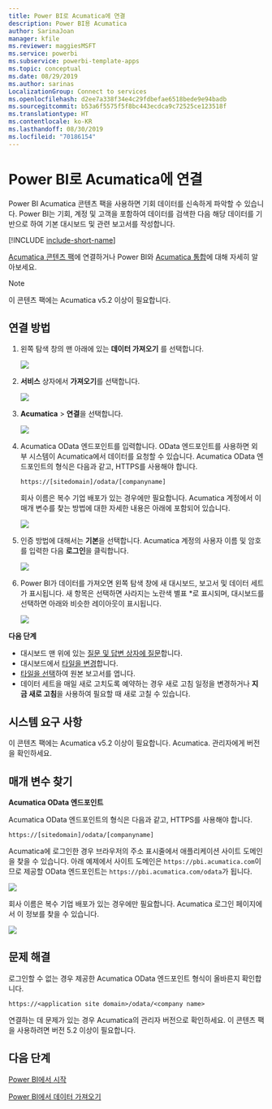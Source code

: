 ```yaml
---
title: Power BI로 Acumatica에 연결
description: Power BI용 Acumatica
author: SarinaJoan
manager: kfile
ms.reviewer: maggiesMSFT
ms.service: powerbi
ms.subservice: powerbi-template-apps
ms.topic: conceptual
ms.date: 08/29/2019
ms.author: sarinas
LocalizationGroup: Connect to services
ms.openlocfilehash: d2ee7a338f34e4c29fdbefae6518bede9e94badb
ms.sourcegitcommit: b53a6f5575f5f8bc443ecdca9c72525ce123518f
ms.translationtype: HT
ms.contentlocale: ko-KR
ms.lasthandoff: 08/30/2019
ms.locfileid: "70186154"
---
```

# <a name="connect-to-acumatica-with-power-bi"></a>Power BI로 Acumatica에 연결
Power BI Acumatica 콘텐츠 팩을 사용하면 기회 데이터를 신속하게 파악할 수 있습니다. Power BI는 기회, 계정 및 고객을 포함하여 데이터를 검색한 다음 해당 데이터를 기반으로 하여 기본 대시보드 및 관련 보고서를 작성합니다.

[!INCLUDE [include-short-name](./includes/service-deprecate-content-packs.md)]

[Acumatica 콘텐츠 팩](https://app.powerbi.com/getdata/services/acumatica)에 연결하거나 Power BI와 [Acumatica 통합](https://powerbi.microsoft.com/integrations/acumatica)에 대해 자세히 알아보세요.

>[!NOTE]
>이 콘텐츠 팩에는 Acumatica v5.2 이상이 필요합니다.

## <a name="how-to-connect"></a>연결 방법
1. 왼쪽 탐색 창의 맨 아래에 있는 **데이터 가져오기** 를 선택합니다.
   
   ![](media/service-connect-to-acumatica/getdata3.png)
2. **서비스** 상자에서 **가져오기**를 선택합니다.
   
   ![](media/service-connect-to-acumatica/getdata2.png)
3. **Acumatica** \> **연결**을 선택합니다.
   
   ![](media/service-connect-to-acumatica/acumatica.png)
4. Acumatica OData 엔드포인트를 입력합니다. OData 엔드포인트를 사용하면 외부 시스템이 Acumatica에서 데이터를 요청할 수 있습니다. Acumatica OData 엔드포인트의 형식은 다음과 같고, HTTPS를 사용해야 합니다.
   
     `https://[sitedomain]/odata/[companyname]`
   
   회사 이름은 복수 기업 배포가 있는 경우에만 필요합니다. Acumatica 계정에서 이 매개 변수를 찾는 방법에 대한 자세한 내용은 아래에 포함되어 있습니다.
   
   ![](media/service-connect-to-acumatica/parameters.png)
5. 인증 방법에 대해서는 **기본**을 선택합니다. Acumatica 계정의 사용자 이름 및 암호를 입력한 다음 **로그인**을 클릭합니다.
   
    ![](media/service-connect-to-acumatica/creds2.png)
6. Power BI가 데이터를 가져오면 왼쪽 탐색 창에 새 대시보드, 보고서 및 데이터 세트가 표시됩니다. 새 항목은 선택하면 사라지는 노란색 별표 \*로 표시되며, 대시보드를 선택하면 아래와 비슷한 레이아웃이 표시됩니다.
   
    ![](media/service-connect-to-acumatica/dashboard.png)

**다음 단계**

* 대시보드 맨 위에 있는 [질문 및 답변 상자에 질문](consumer/end-user-q-and-a.md)합니다.
* 대시보드에서 [타일을 변경](service-dashboard-edit-tile.md)합니다.
* [타일을 선택](consumer/end-user-tiles.md)하여 원본 보고서를 엽니다.
* 데이터 세트을 매일 새로 고치도록 예약하는 경우 새로 고침 일정을 변경하거나 **지금 새로 고침**을 사용하여 필요할 때 새로 고칠 수 있습니다.

## <a name="system-requirements"></a>시스템 요구 사항
이 콘텐츠 팩에는 Acumatica v5.2 이상이 필요합니다. Acumatica. 관리자에게 버전을 확인하세요.

## <a name="finding-parameters"></a>매개 변수 찾기
**Acumatica OData 엔드포인트**

Acumatica OData 엔드포인트의 형식은 다음과 같고, HTTPS를 사용해야 합니다.

    https://[sitedomain]/odata/[companyname]

Acumatica에 로그인한 경우 브라우저의 주소 표시줄에서 애플리케이션 사이트 도메인을 찾을 수 있습니다. 아래 예제에서 사이트 도메인은 `https://pbi.acumatica.com`이므로 제공할 OData 엔드포인트는 `https://pbi.acumatica.com/odata`가 됩니다.

 ![](media/service-connect-to-acumatica/url.png)

회사 이름은 복수 기업 배포가 있는 경우에만 필요합니다. Acumatica 로그인 페이지에서 이 정보를 찾을 수 있습니다.

![](media/service-connect-to-acumatica/signin2.png)

## <a name="troubleshooting"></a>문제 해결
로그인할 수 없는 경우 제공한 Acumatica OData 엔드포인트 형식이 올바른지 확인합니다.

    https://<application site domain>/odata/<company name>

연결하는 데 문제가 있는 경우 Acumatica의 관리자 버전으로 확인하세요. 이 콘텐츠 팩을 사용하려면 버전 5.2 이상이 필요합니다.

## <a name="next-steps"></a>다음 단계
[Power BI에서 시작](service-get-started.md)

[Power BI에서 데이터 가져오기](service-get-data.md)

